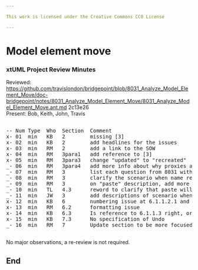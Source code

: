 ```yaml
---

This work is licensed under the Creative Commons CC0 License

---
```


# Model element move
### xtUML Project Review Minutes

Reviewed:  https://github.com/travislondon/bridgepoint/blob/8031_Analyze_Model_Element_Move/doc-bridgepoint/notes/8031_Analyze_Model_Element_Move/8031_Analyze_Model_Element_Move.ant.md  2c13e26    
Present:  Bob, Keith, John, Travis   

<pre>

-- Num Type  Who  Section  Comment
x- 01  min   KB   2        missing [3]
x- 02  min   KB   2        add headlines for the issues
x- 03  min   RM   2        add a link to the SOW
x- 04  min   RM   3para1   add reference to [3]
x- 05  min   RM   3para3   change "updated" to "recreated"
_- 06  min   RM   3para4   add more info about why proxies are used during compare & merge
_- 07  min   RM   3        list each question from 8031 with the answer next to it
_- 08  min   RM   3        clarify the scenario when name resolution is used
_- 09  min   RM   3        on "paste" description, add more detail about data being created
_- 10  min   TL   4.3      reword to clarify that paste will stitch back up when pasted to a visible target location
_- 11  min   JW   3        add descriptions of scenario when name or ID is used to fix up the moved element
x- 12  min   KB   6        numbering issue at 6.1.1.2.1 and 6.1.1.3 again
x- 13  min   RM   6.2      formatting issue
x- 14  min   KB   6.3      Is reference to 6.1.1.3 right, or now 6.1.1.4?
x- 15  min   KB   7.3      No specification of Undo
_- 16  min   RM   7        Update section to be more focused on the requirements than the proposed analysis

</pre>
   
No major observations, a re-review is not required.

End
---
